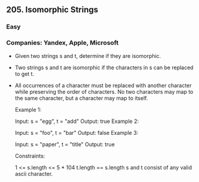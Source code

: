 ## 205. Isomorphic Strings
### Easy

### Companies: Yandex, Apple, Microsoft


 - Given two strings s and t, determine if they are isomorphic.

 - Two strings s and t are isomorphic if the characters in s can be replaced to get t.

 - All occurrences of a character must be replaced with another character while preserving the order of characters. No two characters may map to the same character, but a character may map to itself.

 

    Example 1:

    Input: s = "egg", t = "add"
    Output: true
    Example 2:

    Input: s = "foo", t = "bar"
    Output: false
    Example 3:

    Input: s = "paper", t = "title"
    Output: true
    

    Constraints:

    1 <= s.length <= 5 * 104
    t.length == s.length
    s and t consist of any valid ascii character.